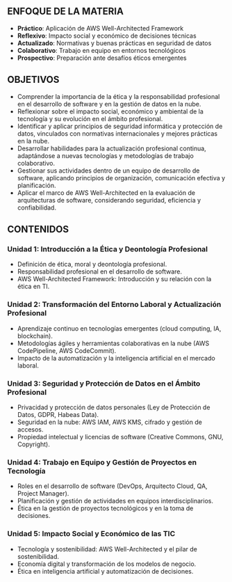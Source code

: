 ## **ENFOQUE DE LA MATERIA**
- **Práctico**: Aplicación de AWS Well-Architected Framework  
- **Reflexivo**: Impacto social y económico de decisiones técnicas  
- **Actualizado**: Normativas y buenas prácticas en seguridad de datos  
- **Colaborativo**: Trabajo en equipo en entornos tecnológicos  
- **Prospectivo**: Preparación ante desafíos éticos emergentes  

## **OBJETIVOS**
- Comprender la importancia de la ética y la responsabilidad profesional en el desarrollo de software y en la gestión de datos en la nube.  
- Reflexionar sobre el impacto social, económico y ambiental de la tecnología y su evolución en el ámbito profesional.  
- Identificar y aplicar principios de seguridad informática y protección de datos, vinculados con normativas internacionales y mejores prácticas en la nube.  
- Desarrollar habilidades para la actualización profesional continua, adaptándose a nuevas tecnologías y metodologías de trabajo colaborativo.  
- Gestionar sus actividades dentro de un equipo de desarrollo de software, aplicando principios de organización, comunicación efectiva y planificación.  
- Aplicar el marco de AWS Well-Architected en la evaluación de arquitecturas de software, considerando seguridad, eficiencia y confiabilidad.  

## **CONTENIDOS**

### **Unidad 1: Introducción a la Ética y Deontología Profesional**
- Definición de ética, moral y deontología profesional.  
- Responsabilidad profesional en el desarrollo de software.  
- AWS Well-Architected Framework: Introducción y su relación con la ética en TI.  
### **Unidad 2: Transformación del Entorno Laboral y Actualización Profesional**
- Aprendizaje continuo en tecnologías emergentes (cloud computing, IA, blockchain).  
- Metodologías ágiles y herramientas colaborativas en la nube (AWS CodePipeline, AWS CodeCommit).  
- Impacto de la automatización y la inteligencia artificial en el mercado laboral.  
### **Unidad 3: Seguridad y Protección de Datos en el Ámbito Profesional**
- Privacidad y protección de datos personales (Ley de Protección de Datos, GDPR, Habeas Data).  
- Seguridad en la nube: AWS IAM, AWS KMS, cifrado y gestión de accesos.  
- Propiedad intelectual y licencias de software (Creative Commons, GNU, Copyright).  
### **Unidad 4: Trabajo en Equipo y Gestión de Proyectos en Tecnología**
- Roles en el desarrollo de software (DevOps, Arquitecto Cloud, QA, Project Manager).  
- Planificación y gestión de actividades en equipos interdisciplinarios.  
- Ética en la gestión de proyectos tecnológicos y en la toma de decisiones.  
### **Unidad 5: Impacto Social y Económico de las TIC**
- Tecnología y sostenibilidad: AWS Well-Architected y el pilar de sostenibilidad.  
- Economía digital y transformación de los modelos de negocio.  
- Ética en inteligencia artificial y automatización de decisiones.  
